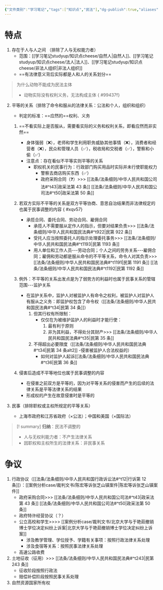 ```yaml
---
{"文件类别":"学习笔记","tags":["知识点","民法"],"dg-publish":true,"aliases":["民法关系"],"permalink":"/学习笔记studyup/知识点cheese/民事关系/","dgPassFrontmatter":true,"created":"2024-07-02T20:32:55.244+08:00","updated":"2024-10-26T14:02:20.682+08:00"}
---
```


# 特点
1. 存在于人与人之间 （排除了人与无权能力者）
	- 范围：[[学习笔记studyup/知识点cheese/自然人\|自然人]]、[[学习笔记studyup/知识点cheese/法人\|法人]]、[[学习笔记studyup/知识点cheese/非法人组织\|非法人组织]]
	- ==有法律意义背后实际都是人和人的关系划分==

>为什么动物不能成为民法主体
>- 动物实际没有权利义务，无法构成主体
{ #99437f}

 
2. 平等的关系（排除了命令和服从的法律关系：公法和个人，组织和组织）
	- 判定的标准：==应然的==权利、义务
	1. ==不看实际上是否服从，需要看实际的义务和权利关系，即看应然而非实然==
		- 身体强弱（❌），老师和学生利用职务威胁其他事情（❌），消费者和经营者（❌），民众和管理人员（✅），税收局和交税者（✅），警察和小偷（✅）
		- 注意点：存在看似不平等实则平等的关系
			- 职权机关的民事行为：行政部门购买用品时实际并未行使职能权力
				- 警察去商店购买东西（✅）
				- 政府采购合同（❓）>>> [[法条/法条细则/中华人民共和国公司法#^t43\|政采法第 43 条]] [[法条/法条细则/中华人民共和国公司法#^t50\|政采法第 50 条]]
	2. 若双方实际不平等的关系是双方平等协商、意思自治结果而非法律规定的也属于民事调整的内容
{ #xqv57}

		- 承揽合同、委托合同、劳动合同、雇佣合同
			- 承揽人不需要服从定作人的指示，但要对结果负责>>> [[法条/法条细则/中华人民共和国民法典#^t922\|民第 922 条]]
			- 受托人应当按照委托人的指示处理委托事务>>> [[法条/法条细则/中华人民共和国民法典#^t1193\|民第 1193 条]]
			- 用人单位和工作人员---劳动合同；个人之间的劳务关系---雇佣合同；雇佣和劳动都是服从命令的不平等关系，命令人对其负责>>> [[法条/法条细则/中华人民共和国民法典#^t1191\|民第 1191 条]] [[法条/法条细则/中华人民共和国民法典#^t1192\|民第 1192 条]]
	3. 例外：不平等的关系出发点是为了弱势方的利益时也属于民事关系的管辖范围---监护关系
		- 在监护关系中，监护人对被监护人有命令之权利，被监护人对监护人有服从之义务：即监护权包含了命令权（[[法条/法条细则/中华人民共和国民法典#^t34\|民第 34 条]]）
			1. 但其行权有所限制：
				- 仅仅在为被维护监护人的利益时才能行使：
					1. 最有利于原则
					2. 非为其利益，不得处分其财产>>> [[法条/法条细则/中华人民共和国民法典#^t35\|民第 35 条]]
			2. 不得超出必要限度（[[法条/法条细则/中华人民共和国民法典#^t34\|民第 34 条alt2]] -侵害被监护人合法权益的）
				- 如何对监护人起诉[[法条/法条细则/中华人民共和国民法典#^t36\|民第 36 条]]
	4. 侵害后造成不平等地位也属于民事调整的内容
		- 在侵害之前双方是平等的，因为对平等关系的侵害而产生的后续的法律关系是平等法律关系的结果 
		- 形成权的产生在故意侵害时是平等的

3. 民事（排除职权或主权所规定的平等关系）
	- 上海市政府和江苏省政府（×公法）；中国和美国（×国际法）

>[! summary] **归纳**：民法不调整的
>- 人与无权利能力者：不产生法律关系
>- 因职权和主权所生的法律关系：非民事关系

# 争议
1. 行政协议（[[法条/法条细则/中华人民共和国行政诉讼法#^t12\|行诉第 12 条]]）：[[案例分析case/裁判文书/陈宏等诉张芝山镇案件\|陈宏等诉张芝山镇案件]]
	- 政府采购合同>>> [[法条/法条细则/中华人民共和国公司法#^t43\|政采法第 43 条]] [[法条/法条细则/中华人民共和国公司法#^t50\|政采法第 50 条]]
	- 政府特许经营协议（？）
	- 公立高校和学生>>>> [[案例分析case/裁判文书/北京大学与于艳茹撤销博士学位决定纠纷上诉案\|北京大学与于艳茹撤销博士学位决定纠纷上诉案]]
		- 涉及教学管理、学位授予、学籍有关事项：按照行政法律关系处理
		- 涉及食宿等关系：按照民事法律关系处理
	- 高速公路收费
2. 土地征收（征用）>>> [[法条/法条细则/中华人民共和国民法典#^t243\|民第 243 条]]
	- 征收阶段按照行政法
	- 赔偿补偿阶段按照民事关系处理
3. 自然资源国家所有权